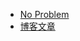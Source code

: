 * [No Problem](/)
* [博客文章](https://github.com/GpingFeng/gopal-blog)
<!-- * [Webpack](/webpack/intro.md) -->

